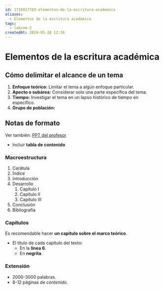 ```yaml
---
id: 1716917783-elementos-de-la-escritura-academica
aliases:
  - Elementos de la escritura académica
tags:
  - labcom-2
createdAt: 2024-05-28 12:36
---
```


# Elementos de la escritura académica

## Cómo delimitar el alcance de un tema

1. **Enfoque teórico:** Limitar el tema a algún enfoque particular.
2. **Apecto  o subárea:** Considerar solo una parte específica del tema.
3. **Tiempo:** Investigar el tema en un lapso histórico de tiempo en específico.
4. **Grupo de población:**

## Notas de formato

Ver también: [PPT del profesor](https://utec.instructure.com/courses/16602/files/3422094)

- Incluir **tabla de contenido**

### Macroestructura

1. Carátula
2. Índice
3. Introducción
4. Desarrollo
   1. Capítulo I
   2. Capítulo II
   3. Capítulo III
5. Conclusión
6. Bibliografía

### Capítulos

Es recomendable hacer **un capítulo sobre el marco teórico**.

- El título de cada capítulo del texto:
  - En la **línea 6**.
  - En **negrita**.

### Extensión

- 2000-3000 palabras.
- 8-12 páginas de *contenido*.
